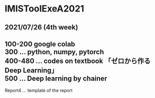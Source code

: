 # IMISToolExeA2021  

## 2021/07/26 (4th week)  

100-200 google colab  
300 ... python, numpy, pytorch  
400-480 ... codes on textbook 「ゼロから作るDeep Learning」  
500 ... Deep learning by chainer  
---  
Report4 ... template of the report
